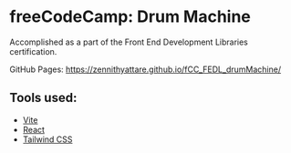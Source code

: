 # freeCodeCamp: Drum Machine
Accomplished as a part of the Front End Development Libraries certification.

GitHub Pages: https://zennithyattare.github.io/fCC_FEDL_drumMachine/

## Tools used:
- [Vite](https://vitejs.dev/guide/)
- [React](https://reactjs.org/docs/getting-started.html)
- [Tailwind CSS](https://tailwindcss.com/docs/installation)
